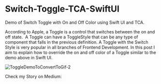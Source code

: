 # Switch-Toggle-TCA-SwiftUI
Demo of Switch Toggle with On and Off Color using Swift UI and TCA.

According to Apple, a Toggle is a control that switches between the on and off state. 
A Toggle can have a ToggleStyle that can be any type of component that falls in the previous definition.
A Toggle with the Switch Style is very popular in all branches of Frontend Development. In this post I aim to explain how to override the on and off color of a Toggle similar to the demo above in Swift UI.

![ToggleDemoToConvertToGif-2](https://github.com/Sailor-Saturn/Switch-Toggle-TCA-SwiftUI/assets/46728174/39f3e58d-9cc9-4507-97f7-c779af91182e)

Check my Story on Medium: 
